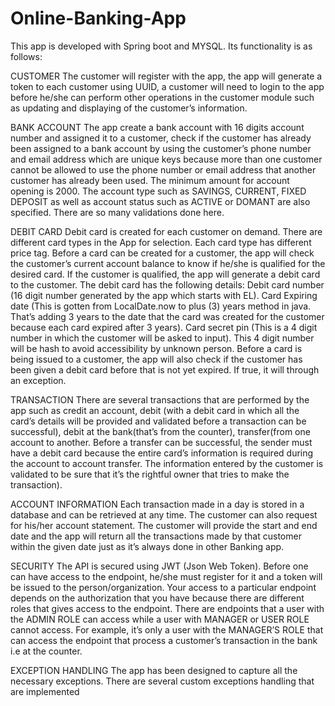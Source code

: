 # Online-Banking-App
This app is developed with Spring boot and MYSQL. Its functionality is as follows:

CUSTOMER
The customer will register with the app, the app will generate a token to each customer using UUID, a customer will need to login to the app before he/she can perform other operations in the customer module such as updating and displaying of the customer’s information.

BANK ACCOUNT
The app create a bank account with 16 digits account number and assigned it to a customer, check if the customer has already been assigned to a bank account by using the customer’s phone number and email address which are unique keys because more than one customer cannot be allowed to use the phone number or email address that another customer has already been used. The minimum amount for account opening is 2000. The account type such as SAVINGS, CURRENT, FIXED DEPOSIT as well as account status such as ACTIVE or DOMANT are also specified. There are so many validations done here.

DEBIT CARD
Debit card is created for each customer on demand. There are different card types in the App for selection. Each card type has different price tag. Before a card can be created for a customer, the app will check the customer’s current account balance to know if he/she is qualified for the desired card. If the customer is qualified, the app will generate a debit card to the customer. The debit card has the following details:
Debit card number (16 digit number generated by the app which starts with EL).
Card Expiring date (This is gotten from LocalDate.now to plus (3) years method in java. That’s adding 3 years to the date that the card was created for the customer because each card expired after 3 years).
Card secret pin (This is a 4 digit number in which the customer will be asked to input). This 4 digit number will be hash to avoid accessibility by unknown person.
Before a card is being issued to a customer, the app will also check if the customer has been given a debit card before that is not yet expired. If true, it will through an exception.

TRANSACTION
There are several transactions that are performed by the app such as credit an account, debit (with a debit card in which all the card’s details will be provided and validated before a transaction can be successful), debit at the bank(that’s from the counter), transfer(from one account to another.
 Before a transfer can be successful, the sender must have a debit card because the entire card’s information is required during the account to account transfer. The information entered by the customer is validated to be sure that it’s the rightful owner that tries to make the transaction).

ACCOUNT INFORMATION
Each transaction made in a day is stored in a database and can be retrieved at any time. The customer can also request for his/her account statement. The customer will provide the start and end date and the app will return all the transactions made by that customer within the given date just as it’s always done in other Banking app.

SECURITY
The API is secured using JWT (Json Web Token). Before one can have access to the endpoint, he/she must register for it and a token will be issued to the person/organization. Your access to a particular endpoint depends on the authorization that you have because there are different roles that gives access to the endpoint. There are endpoints that a user with the ADMIN ROLE can access while a user with MANAGER or USER ROLE cannot access.
For example, it’s only a user with the MANAGER’S ROLE that can access the endpoint that process a customer’s transaction in the bank i.e at the counter.

EXCEPTION HANDLING
The app has been designed to capture all the necessary exceptions. There are several custom exceptions handling that are implemented
